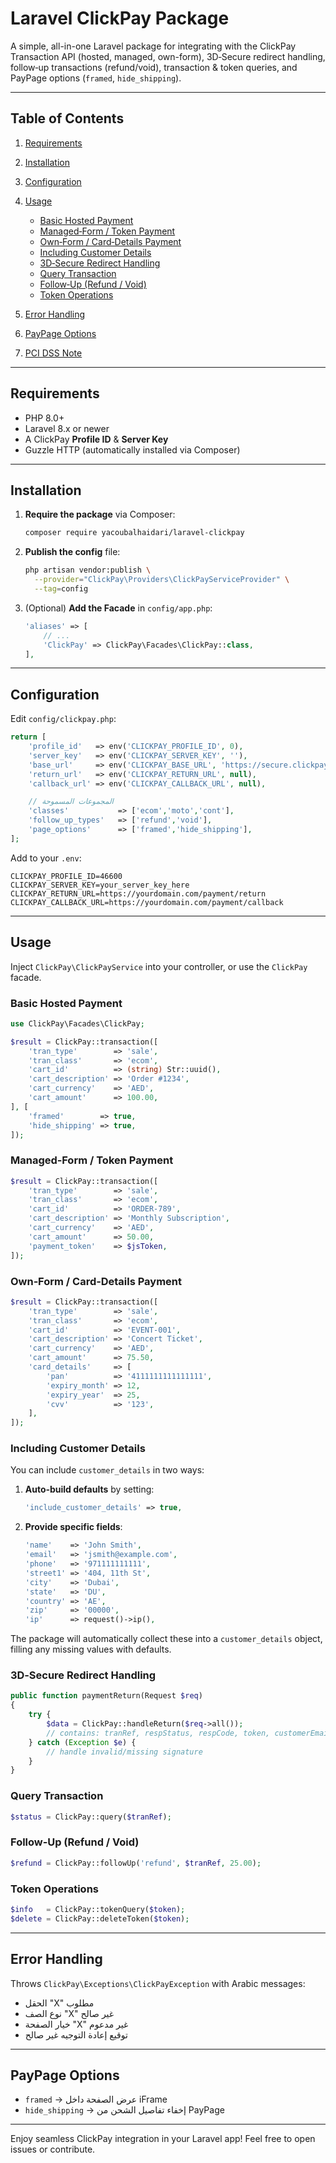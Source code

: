 # Laravel ClickPay Package

A simple, all-in-one Laravel package for integrating with the ClickPay Transaction API (hosted, managed, own-form), 3D‑Secure redirect handling, follow‑up transactions (refund/void), transaction & token queries, and PayPage options (`framed`, `hide_shipping`).

---

## Table of Contents

1. [Requirements](#requirements)
2. [Installation](#installation)
3. [Configuration](#configuration)
4. [Usage](#usage)

   * [Basic Hosted Payment](#basic-hosted-payment)
   * [Managed‑Form / Token Payment](#managed-form--token-payment)
   * [Own‑Form / Card‑Details Payment](#own-form--card-details-payment)
   * [Including Customer Details](#including-customer-details)
   * [3D‑Secure Redirect Handling](#3d-secure-redirect-handling)
   * [Query Transaction](#query-transaction)
   * [Follow‑Up (Refund / Void)](#follow-up-refund--void)
   * [Token Operations](#token-operations)
5. [Error Handling](#error-handling)
6. [PayPage Options](#paypage-options)
7. [PCI DSS Note](#pci-dss-note)

---

## Requirements

* PHP 8.0+
* Laravel 8.x or newer
* A ClickPay **Profile ID** & **Server Key**
* Guzzle HTTP (automatically installed via Composer)

---

## Installation

1. **Require the package** via Composer:

   ```bash
   composer require yacoubalhaidari/laravel-clickpay
   ```

2. **Publish the config** file:

   ```bash
   php artisan vendor:publish \
     --provider="ClickPay\Providers\ClickPayServiceProvider" \
     --tag=config
   ```

3. (Optional) **Add the Facade** in `config/app.php`:

   ```php
   'aliases' => [
       // ...
       'ClickPay' => ClickPay\Facades\ClickPay::class,
   ],
   ```

---

## Configuration

Edit `config/clickpay.php`:

```php
return [
    'profile_id'   => env('CLICKPAY_PROFILE_ID', 0),
    'server_key'   => env('CLICKPAY_SERVER_KEY', ''),
    'base_url'     => env('CLICKPAY_BASE_URL', 'https://secure.clickpay.com.sa'),
    'return_url'   => env('CLICKPAY_RETURN_URL', null),
    'callback_url' => env('CLICKPAY_CALLBACK_URL', null),

    // المجموعات المسموحة
    'classes'           => ['ecom','moto','cont'],
    'follow_up_types'   => ['refund','void'],
    'page_options'      => ['framed','hide_shipping'],
];
```

Add to your `.env`:

```dotenv
CLICKPAY_PROFILE_ID=46600
CLICKPAY_SERVER_KEY=your_server_key_here
CLICKPAY_RETURN_URL=https://yourdomain.com/payment/return
CLICKPAY_CALLBACK_URL=https://yourdomain.com/payment/callback
```

---

## Usage

Inject `ClickPay\ClickPayService` into your controller, or use the `ClickPay` facade.

### Basic Hosted Payment

```php
use ClickPay\Facades\ClickPay;

$result = ClickPay::transaction([
    'tran_type'        => 'sale',
    'tran_class'       => 'ecom',
    'cart_id'          => (string) Str::uuid(),
    'cart_description' => 'Order #1234',
    'cart_currency'    => 'AED',
    'cart_amount'      => 100.00,
], [
    'framed'        => true,
    'hide_shipping' => true,
]);
```

### Managed‑Form / Token Payment

```php
$result = ClickPay::transaction([
    'tran_type'        => 'sale',
    'tran_class'       => 'ecom',
    'cart_id'          => 'ORDER-789',
    'cart_description' => 'Monthly Subscription',
    'cart_currency'    => 'AED',
    'cart_amount'      => 50.00,
    'payment_token'    => $jsToken,
]);
```

### Own‑Form / Card‑Details Payment

```php
$result = ClickPay::transaction([
    'tran_type'        => 'sale',
    'tran_class'       => 'ecom',
    'cart_id'          => 'EVENT-001',
    'cart_description' => 'Concert Ticket',
    'cart_currency'    => 'AED',
    'cart_amount'      => 75.50,
    'card_details'     => [
        'pan'          => '4111111111111111',
        'expiry_month' => 12,
        'expiry_year'  => 25,
        'cvv'          => '123',
    ],
]);
```

### Including Customer Details

You can include `customer_details` in two ways:

1. **Auto‑build defaults** by setting:

   ```php
   'include_customer_details' => true,
   ```
2. **Provide specific fields**:

   ```php
   'name'    => 'John Smith',
   'email'   => 'jsmith@example.com',
   'phone'   => '971111111111',
   'street1' => '404, 11th St',
   'city'    => 'Dubai',
   'state'   => 'DU',
   'country' => 'AE',
   'zip'     => '00000',
   'ip'      => request()->ip(),
   ```

The package will automatically collect these into a `customer_details` object, filling any missing values with defaults.

### 3D‑Secure Redirect Handling

```php
public function paymentReturn(Request $req)
{
    try {
        $data = ClickPay::handleReturn($req->all());
        // contains: tranRef, respStatus, respCode, token, customerEmail, etc.
    } catch (Exception $e) {
        // handle invalid/missing signature
    }
}
```

### Query Transaction

```php
$status = ClickPay::query($tranRef);
```

### Follow‑Up (Refund / Void)

```php
$refund = ClickPay::followUp('refund', $tranRef, 25.00);
```

### Token Operations

```php
$info   = ClickPay::tokenQuery($token);
$delete = ClickPay::deleteToken($token);
```

---

## Error Handling

Throws `ClickPay\Exceptions\ClickPayException` with Arabic messages:

* الحقل "X" مطلوب
* نوع الصف "X" غير صالح
* خيار الصفحة "X" غير مدعوم
* توقيع إعادة التوجيه غير صالح

---

## PayPage Options

* `framed` → عرض الصفحة داخل iFrame
* `hide_shipping` → إخفاء تفاصيل الشحن من PayPage

---

Enjoy seamless ClickPay integration in your Laravel app! Feel free to open issues or contribute.
